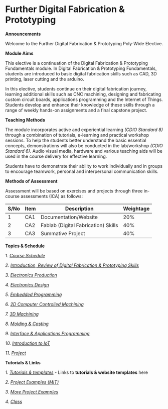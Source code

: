 # Further Digital Fabrication & Prototyping
**Announcements**

Welcome to the Further Digital Fabrication & Prototyping Poly-Wide Elective.

**Module Aims**

This elective is a continuation of the Digital Fabrication & Prototyping Fundamentals module. In Digital Fabrication & Prototyping Fundamentals, students are introduced to basic digital fabrication skills such as CAD, 3D printing, laser cutting and the arduino. 

In this elective, students continue on their digital fabrication journey, learning additional skills such as CNC machining, designing and fabricating custom circuit boards, applications programming and the Internet of Things. Students develop and enhance their knowledge of these skills through a range of weekly hands-on assignments and a final capstone project.

**Teaching Methods**

The module incorporates active and experiential learning *(CDIO Standard 8)* through a combination of tutorials, e-learning and practical workshop sessions. To help the students better understand the basic essential concepts, demonstrations will also be conducted in the lab/workshop *(CDIO Standard 6)*. Audio visual media, hardware and various teaching aids will be used in the course delivery for effective learning. 

Students have to demonstrate their ability to work individually and in groups to encourage teamwork, personal and interpersonal communication skills. 

**Methods of Assessment**

Assessment will be based on exercises and projects through three in-course assessments (ICA) as follows:

|S/No |Item |Description |Weightage |
|-----|-----|------------|----------|
| 1	|CA1 |Documentation/Website	|20% |
| 2	|CA2 |Fablab (Digital Fabrication) Skills	|40% |
| 3	|CA3 |Summative Project	|40% |


**Topics & Schedule**

*1. [Course Schedule](files/01-schedule.md)*

*2. [Introduction, Review of Digital Fabrication & Prototyping Skills](files/02-intro-review.md)*

*3. [Electronics Production](files/03-electronics-prod.md)*

*4. [Electronics Design](files/04-electronics-design.md)*

*5. [Embedded Programming](files/05-embeddedprog.md)*

*6. [2D Computer Controlled Machining](files/06-2dmachining.md)*

*7. [3D Machining](files/07-3dmachining.md)*

*8. [Molding & Casting](files/08-molding-casting.md)*

*9. [Interface & Applications Programming](files/09-applications.md)*

*10. [Introduction to IoT](files/10-iot.md)*

*11. [Project](files/11-project.md)*


**Tutorials & Links**

*1. [Tutorials & templates](files/00-tutorials.md)* - Links to **tutorials & website templates** here

*2. [Project Examples (MIT)](http://academy.cba.mit.edu/classes/project_development/index.html)*

*3. [More Project Examples](files/more-examples.md)*

*4. [Class](class/2020-S2/README.md)*
